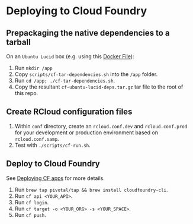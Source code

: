 # Deploying to Cloud Foundry

## Prepackaging the native dependencies to a tarball

On an `Ubuntu Lucid` box (e.g. using this [Docker File](https://github.com/cloudfoundry-incubator/diego-dockerfiles/blob/master/warden-ci/Dockerfile)):

1. Run `mkdir /app`
1. Copy `scripts/cf-tar-dependencies.sh` into the `/app` folder.
1. Run `cd /app; ./cf-tar-dependencies.sh`.
1. Copy the resultant `cf-ubuntu-lucid-deps.tar.gz` tar file to the root of this repo.

## Create RCloud configuration files

1. Within `conf` directory, create an `rcloud.conf.dev` and `rcloud.conf.prod` for your development or production environment based on `rcloud.conf.samp`.
1. Test with `./scripts/cf-run.sh`.

## Deploy to Cloud Foundry

See [Deploying CF apps](http://docs.cloudfoundry.org/devguide/deploy-apps/deploy-app.html) for more details.

1. Run `brew tap pivotal/tap && brew install cloudfoundry-cli`.
1. Run `cf api <YOUR_API>`.
1. Run `cf login`.
1. Run `cf target -o <YOUR_ORG> -s <YOUR_SPACE>`.
1. Run `cf push`.
